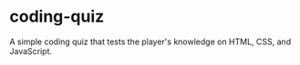 # coding-quiz

A simple coding quiz that tests the player's knowledge on HTML, CSS, and JavaScript.

